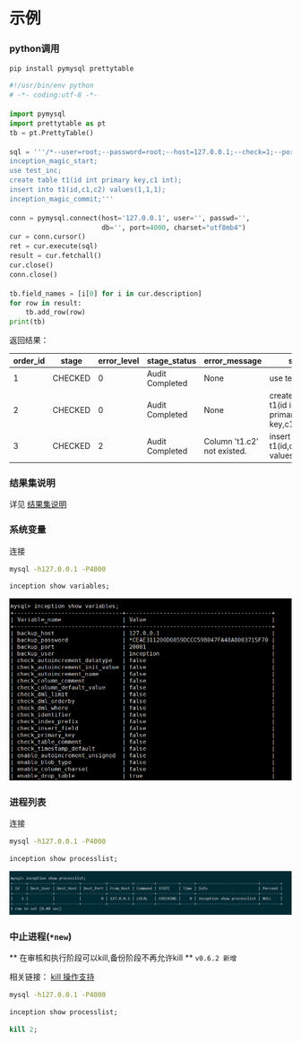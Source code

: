 # 示例

### python调用


```
pip install pymysql prettytable
```

```python
#!/usr/bin/env python
# -*- coding:utf-8 -*-

import pymysql
import prettytable as pt
tb = pt.PrettyTable()

sql = '''/*--user=root;--password=root;--host=127.0.0.1;--check=1;--port=3306;*/
inception_magic_start;
use test_inc;
create table t1(id int primary key,c1 int);
insert into t1(id,c1,c2) values(1,1,1);
inception_magic_commit;'''

conn = pymysql.connect(host='127.0.0.1', user='', passwd='',
                       db='', port=4000, charset="utf8mb4")
cur = conn.cursor()
ret = cur.execute(sql)
result = cur.fetchall()
cur.close()
conn.close()

tb.field_names = [i[0] for i in cur.description]
for row in result:
    tb.add_row(row)
print(tb)
```

返回结果：

order_id |  stage  | error_level |   stage_status   |         error_message        |                    sql                     | affected_rows |   sequence   | backup_dbname | execute_time | sqlsha1 | backup_time
----------|---------|----------|-----------------|-----------------------------|--------------------------------------------|---------------|--------------|---------------|--------------|-------------|---------
1     | CHECKED |    0     | Audit Completed |    None                         |                use test_inc                |       0       | 0_0_00000000 |      None     |      0       |   None |      0
2     | CHECKED |    0     | Audit Completed |    None                         | create table t1(id int primary key,c1 int) |       0       | 0_0_00000001 |      None     |      0       |   None |      0
3     | CHECKED |    2     | Audit Completed | Column 't1.c2' not existed. |   insert into t1(id,c1,c2) values(1,1,1)   |       1       | 0_0_00000002 |      None     |      0       |   None |      0


### 结果集说明

详见 [结果集说明](result.html)


### 系统变量

连接
```bash
mysql -h127.0.0.1 -P4000
```

```sql
inception show variables;
```

![variables列表](./images/variables.png)

### 进程列表

连接
```bash
mysql -h127.0.0.1 -P4000
```

```sql
inception show processlist;
```

![variables列表](./images/processlist.png)




### 中止进程(`*new`)

** 在审核和执行阶段可以kill,备份阶段不再允许kill ** `v0.6.2 新增`

相关链接： [kill 操作支持](https://github.com/hanchuanchuan/goInception/issues/10)

```bash
mysql -h127.0.0.1 -P4000
```

```sql
inception show processlist;
```

```sql
kill 2;
```



